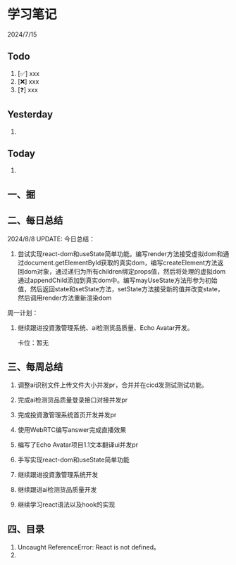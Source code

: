 # 学习笔记

2024/7/15



## Todo

1. [✅] xxx
2. [❌] xxx
3. [❓] xxx



## Yesterday

1. 




## Today

1. 



## 一、掘





## 二、每日总结

2024/8/8 UPDATE: 今日总结：

1. 尝试实现react-dom和useState简单功能。编写render方法接受虚拟dom和通过document.getElementById获取的真实dom，编写createElement方法返回dom对象，通过递归为所有children绑定props值，然后将处理的虚拟dom通过appendChild添加到真实dom中。编写mayUseState方法形参为初始值，然后返回state和setState方法，setState方法接受新的值并改变state，然后调用render方法重新渲染dom

周一计划：

1. 继续跟进投資激管理系统、ai检测货品质量、Echo Avatar开发。

   卡位：暂无



## 三、每周总结

1. 调整ai识别文件上传文件大小并发pr，合并并在cicd发测试测试功能。
1. 完成ai检测货品质量登录接口对接并发pr
1. 完成投資激管理系统首页开发并发pr
1. 使用WebRTC编写answer完成直播效果
1. 编写了Echo Avatar项目1.1文本翻译ui并发pr
1. 手写实现react-dom和useState简单功能



1. 继续跟进投資激管理系统开发

2. 继续跟进ai检测货品质量开发

3. 继续学习react语法以及hook的实现




## 四、目录

1. Uncaught ReferenceError: React is not defined。
2. 

